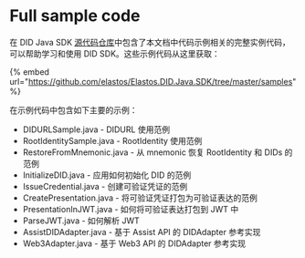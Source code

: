 # Full sample code

在 DID Java SDK [源代码仓库](https://github.com/elastos/Elastos.DID.Java.SDK)中包含了本文档中代码示例相关的完整实例代码，可以帮助学习和使用 DID SDK。这些示例代码从这里获取：

{% embed url="https://github.com/elastos/Elastos.DID.Java.SDK/tree/master/samples" %}

在示例代码中包含如下主要的示例：

* DIDURLSample.java - DIDURL 使用范例
* RootIdentitySample.java - RootIdentity 使用范例
* RestoreFromMnemonic.java - 从 mnemonic 恢复 RootIdentity 和 DIDs 的范例
* InitializeDID.java - 应用如何初始化 DID 的范例
* IssueCredential.java - 创建可验证凭证的范例
* CreatePresentation.java - 将可验证凭证打包为可验证表达的范例
* PresentationInJWT.java - 如何将可验证表达打包到 JWT 中
* ParseJWT.java - 如何解析 JWT
* AssistDIDAdapter.java - 基于 Assist API 的 DIDAdapter 参考实现
* Web3Adapter.java - 基于 Web3 API 的 DIDAdapter 参考实现
